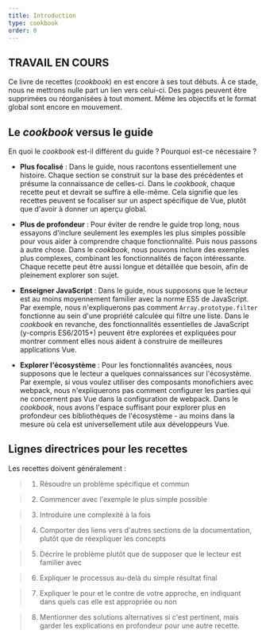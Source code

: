 ```yaml
---
title: Introduction
type: cookbook
order: 0
---
```


## TRAVAIL EN COURS

Ce livre de recettes (*cookbook*) en est encore à ses tout débuts. À ce stade, nous ne mettrons nulle part un lien vers celui-ci. Des pages peuvent être supprimées ou réorganisées à tout moment. Même les objectifs et le format global sont encore en mouvement.</p>

## Le *cookbook* versus le guide

En quoi le *cookbook* est-il différent du guide ? Pourquoi est-ce nécessaire ?

* **Plus focalisé** : Dans le guide, nous racontons essentiellement une histoire. Chaque section se construit sur la base des précédentes et présume la connaissance de celles-ci. Dans le *cookbook*, chaque recette peut et devrait se suffire à elle-même. Cela signifie que les recettes peuvent se focaliser sur un aspect spécifique de Vue, plutôt que d'avoir à donner un aperçu global.

* **Plus de profondeur** : Pour éviter de rendre le guide trop long, nous essayons d'inclure seulement les exemples les plus simples possible pour vous aider à comprendre chaque fonctionnalité. Puis nous passons à autre chose. Dans le *cookbook*, nous pouvons inclure des exemples plus complexes, combinant les fonctionnalités de façon intéressante. Chaque recette peut être aussi longue et détaillée que besoin, afin de pleinement explorer son sujet.

* **Enseigner JavaScript** : Dans le guide, nous supposons que le lecteur est au moins moyennement familier avec la norme ES5 de JavaScript. Par exemple, nous n'expliquerons pas comment `Array.prototype.filter` fonctionne au sein d'une propriété calculée qui filtre une liste. Dans le *cookbook* en revanche, des fonctionnalités essentielles de JavaScript (y-compris ES6/2015+) peuvent être explorées et expliquées pour montrer comment elles nous aident à construire de meilleures applications Vue.

* **Explorer l'écosystème** : Pour les fonctionnalités avancées, nous supposons que le lecteur a quelques connaissances sur l'écosystème. Par exemple, si vous voulez utiliser des composants monofichiers avec webpack, nous n'expliquerons pas comment configurer les parties qui ne concernent pas Vue dans la configuration de webpack. Dans le *cookbook*, nous avons l'espace suffisant pour explorer plus en profondeur ces bibliothèques de l'écosystème - au moins dans la mesure où cela est universellement utile aux développeurs Vue.

## Lignes directrices pour les recettes

Les recettes doivent généralement :

> 1. Résoudre un problème spécifique et commun

> 2. Commencer avec l'exemple le plus simple possible

> 3. Introduire une complexité à la fois

> 4. Comporter des liens vers d'autres sections de la documentation, plutôt que de réexpliquer les concepts

> 5. Décrire le problème plutôt que de supposer que le lecteur est familier avec

> 6. Expliquer le processus au-delà du simple résultat final

> 7. Expliquer le pour et le contre de votre approche, en indiquant dans quels cas elle est appropriée ou non

> 8. Mentionner des solutions alternatives si c'est pertinent, mais garder les explications en profondeur pour une autre recette.
